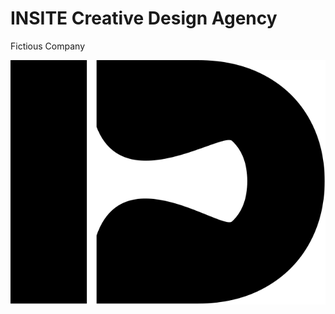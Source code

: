 # INSITE Creative Design Agency
Fictious Company

![alt text](Svg/company-logo-insite-readMe.svg)


